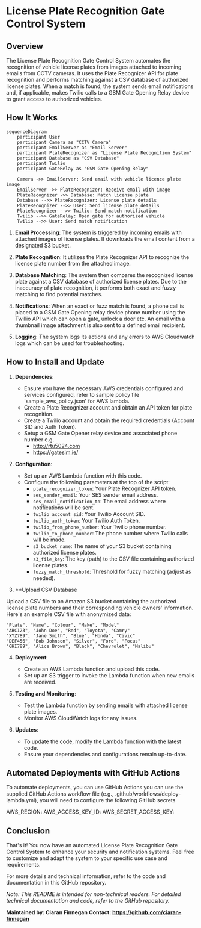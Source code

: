 # License Plate Recognition Gate Control System

## Overview

The License Plate Recognition Gate Control System automates the recognition of vehicle license plates from images attached to incoming emails from CCTV cameras. It uses the Plate Recognizer API for plate recognition and performs matching against a CSV database of authorized license plates. When a match is found, the system sends email notifications and, if applicable, makes Twilio calls to a GSM Gate Opening Relay device to grant access to authorized vehicles.

## How It Works

```mermaid
sequenceDiagram
    participant User
    participant Camera as "CCTV Camera"
    participant EmailServer as "Email Server"
    participant PlateRecognizer as "License Plate Recognition System"
    participant Database as "CSV Database"
    participant Twilio
    participant GateRelay as "GSM Gate Opening Relay"

    Camera ->> EmailServer: Send email with vehicle licence plate image
    EmailServer ->> PlateRecognizer: Receive email with image
    PlateRecognizer ->> Database: Match license plate
    Database -->> PlateRecognizer: License plate details
    PlateRecognizer -->> User: Send license plate details
    PlateRecognizer -->> Twilio: Send match notification
    Twilio -->> GateRelay: Open gate for authorized vehicle
    Twilio -->> User: Send match notification
```

1. **Email Processing**: The system is triggered by incoming emails with attached images of license plates. It downloads the email content from a designated S3 bucket.

2. **Plate Recognition**: It utilizes the Plate Recognizer API to recognize the license plate number from the attached image.

3. **Database Matching**: The system then compares the recognized license plate against a CSV database of authorized license plates. Due to the inaccuracy of plate recognition, it performs both exact and fuzzy matching to find potential matches.

4. **Notifications**: When an exact or fuzz match is found, a phone call is placed to a GSM Gate Opening relay device phone number using the Twillio API which can open a gate, unlock a door etc. An email with a thumbnail image attachment is also sent to a defined email recipient.

5. **Logging**: The system logs its actions and any errors to AWS Cloudwatch logs which can be used for troubleshooting.

## How to Install and Update

1. **Dependencies**:
   - Ensure you have the necessary AWS credentials configured and services configured, refer to sample policy file 'sample_aws_policy.json' for AWS lambda.
   - Create a Plate Recognizer account and obtain an API token for plate recognition.
   - Create a Twilio account and obtain the required credentials (Account SID and Auth Token).
   - Setup a GSM Gate Opener relay device and associated phone number e.g.
     - http://rtu5024.com
     - https://gatesim.ie/

2. **Configuration**:
   - Set up an AWS Lambda function with this code.
   - Configure the following parameters at the top of the script:
     - `plate_recognizer_token`: Your Plate Recognizer API token.
     - `ses_sender_email`: Your SES sender email address.
     - `ses_email_notification_to`: The email address where notifications will be sent.
     - `twilio_account_sid`: Your Twilio Account SID.
     - `twilio_auth_token`: Your Twilio Auth Token.
     - `twilio_from_phone_number`: Your Twilio phone number.
     - `twilio_to_phone_number`: The phone number where Twilio calls will be made.
     - `s3_bucket_name`: The name of your S3 bucket containing authorized license plates.
     - `s3_file_key`: The key (path) to the CSV file containing authorized license plates.
     - `fuzzy_match_threshold`: Threshold for fuzzy matching (adjust as needed).

3. **Upload CSV Database

Upload a CSV file to an Amazon S3 bucket containing the authorized license plate numbers and their corresponding vehicle owners' information. Here's an example CSV file with anonymized data:

```csv
"Plate", "Name", "Colour", "Make", "Model"
"ABC123", "John Doe", "Red", "Toyota", "Camry"
"XYZ789", "Jane Smith", "Blue", "Honda", "Civic"
"DEF456", "Bob Johnson", "Silver", "Ford", "Focus"
"GHI789", "Alice Brown", "Black", "Chevrolet", "Malibu"
```

4. **Deployment**:
   - Create an AWS Lambda function and upload this code.
   - Set up an S3 trigger to invoke the Lambda function when new emails are received.

5. **Testing and Monitoring**:
   - Test the Lambda function by sending emails with attached license plate images.
   - Monitor AWS CloudWatch logs for any issues.

6. **Updates**:
   - To update the code, modify the Lambda function with the latest code.
   - Ensure your dependencies and configurations remain up-to-date.

## Automated Deployments with GitHub Actions

To automate deployments, you can use GitHub Actions you can use the supplied GitHub Actions workflow file (e.g., .github/workflows/deploy-lambda.yml), you will need to configure the following GitHub secrets

AWS_REGION:
AWS_ACCESS_KEY_ID: 
AWS_SECRET_ACCESS_KEY:


## Conclusion

That's it! You now have an automated License Plate Recognition Gate Control System to enhance your security and notification systems. Feel free to customize and adapt the system to your specific use case and requirements.

For more details and technical information, refer to the code and documentation in this GitHub repository.

*Note: This README is intended for non-technical readers. For detailed technical documentation and code, refer to the GitHub repository.*

**Maintained by: Ciaran Finnegan**
**Contact: https://github.com/ciaran-finnegan**
